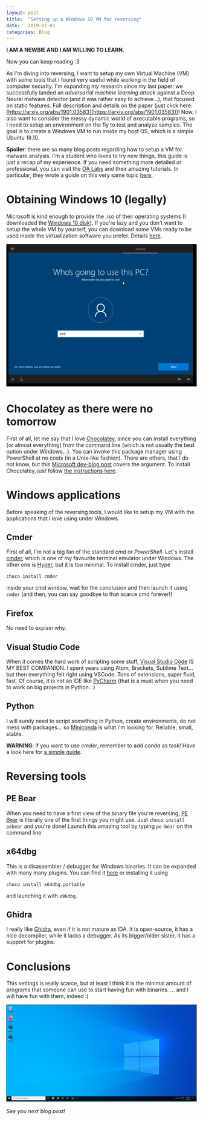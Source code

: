 ```yaml
---
layout: post
title:  "Setting up a Windows 10 VM for reversing"
date:   2019-02-03
categories: Blog
---
```

**I AM A NEWBIE AND I AM WILLING TO LEARN.**

Now you can keep reading :3

As I'm diving into reversing, I want to setup my own Virtual Machine (VM) with some tools that I found very useful while working in the field of computer security.
I'm expanding my research since my last paper: we successfully landed an *adversarial machine learning attack* against a Deep Neural malware detector (and it was rather easy to achieve...), that focused on static features.
Full description and details on the paper (just click here: [https://arxiv.org/abs/1901.03583](https://arxiv.org/abs/1901.03583))!
Now, I also want to consider the messy dynamic world of executable programs, so I need to setup an environment on the fly to test and analyze samples.
The goal is to create a Windows VM to run inside my host OS, which is a simple Ubuntu 18.10.

**Spoiler**: there are so many blog posts regarding how to setup a VM for malware analysis.
I'm a student who loves to try new things, this guide is just a recap of my experience.
If you need something more detailed or professional, you can visit the [OA Labs](https://oalabs.openanalysis) and their amazing tutorials.
In particular, they wrote a guide on this very same topic [here](https://oalabs.openanalysis.net/2018/07/16/oalabs_malware_analysis_virtual_machine/).

# Obtaining Windows 10 (legally)

Microsoft is kind enough to provide the .iso of their operating systems (I downloaded the [Windows 10 disk](https://www.microsoft.com/en-us/software-download/windows10ISO)).
If you're lazy and you don't want to setup the whole VM by yourself, you can download some VMs ready to be used inside the virtualization software you prefer.
Details [here](https://developer.microsoft.com/en-us/microsoft-edge/tools/vms/).

![Alala helloworld](/assets/2019-11-19-windows_vm/alala.png)

# Chocolatey as there were no tomorrow

First of all, let me say that I love [Chocolatey](https://chocolatey.org/), since you can install everything (or almost everything) from the command line (which is not usually the best option under Windows...).
You can invoke this package manager using PowerShell at no costs (in a Unix-like fashion).
There are others, that I do not know, but this  [Microsoft dev-blog post](https://devblogs.microsoft.com/scripting/weekend-scripter-powershell-and-chocolatey/) covers the argument. 
To install Chocolatey, just follow [the instructions here](https://chocolatey.org/docs/installation).

# Windows applications
Before speaking of the reversing tools, I would like to setup my VM with the applications that I love using under Windows.

## Cmder
First of all, I'm not a big fan of the standard *cmd* or *PowerShell*.
Let's install [cmder](https://cmder.net/), which is one of my favourite terminal emulator under Windows.
The other one is [Hyper](https://hyper.is/), but it is too minimal.
To install cmder, just type 
```
choco install cmder
```
inside your cmd window, wait for the conclusion and then launch it using ```cmder``` (and then, you can say goodbye to that scarce cmd forever!)

## Firefox
No need to explain why.

## Visual Studio Code
When it comes the hard work of scripting some stuff, [Visual Studio Code](https://code.visualstudio.com/) IS MY BEST COMPANION. 
I spent years using Atom, Brackets, Sublime Text... but then everything felt right using VSCode.
Tons of extensions, super fluid, fast.
Of course, it is not an IDE like [PyCharm](https://www.jetbrains.com/pycharm/) (that is a must when you need to work on big projects in Python...)

## Python
I will surely need to script something in Python, create environments, do not mess with packages... so [Miniconda](https://docs.conda.io/en/latest/miniconda.html) is what I'm looking for.
Reliable, small, stable.

**WARNING**: if you want to use *cmder*, remember to add *conda* as task! Have a look here for [a simple guide](https://stackoverflow.com/questions/54959918/anaconda-python-cmder-integration-on-windows-10).

# Reversing tools

## PE Bear
When you need to have a first view of the binary file you're reversing, [PE Bear](https://hshrzd.wordpress.com/pe-bear/) is literally one of the first things you might use.
Just ```choco install pebear``` and you're done!
Launch this amazing tool by typing ``pe-bear`` on the command line.

## x64dbg
This is a disassembler / debugger for Windows binaries.
It can be expanded with many many plugins.
You can find it [here](C:\ProgramData\chocolatey\lib\x64dbg.portable\tools) or installing it using 
```
choco install x64dbg.portable
```
and launching it with ``x96dbg``.

## Ghidra
I really like [Ghidra](https://ghidra-sre.org/), even if it is not mature as IDA.
It is open-source, it has a nice decompiler, while it lacks a debugger.
As its bigger/older sister, it has a support for plugins.

# Conclusions
This settings is really scarce, but at least I think it is the minimal amount of programs that someone can use to start having fun with binaries.
... and I will have fun with them, indeed :)

![it is done!](/assets/2019-11-19-windows_vm/vmready.png)

*See you next blog post!*